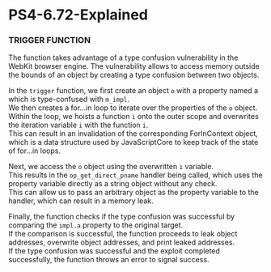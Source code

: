 # PS4-6.72-Explained
### TRIGGER FUNCTION
<p>
The function takes advantage of a type confusion vulnerability in the WebKit browser engine. The vulnerability allows to access memory outside the bounds of an object by creating a type confusion between two objects.<br>

In the ```trigger``` function, we first create an object ```o``` with a property named a which is type-confused with ```m_impl```. <br>
We then creates a for...in loop to iterate over the properties of the ```o``` object. <br>
Within the loop, we hoists a function ```i``` onto the outer scope and overwrites the iteration variable ```i``` with the function ```i```. <br>
This can result in an invalidation of the corresponding ForInContext object, which is a data structure used by JavaScriptCore to keep track of the state of for...in loops.

Next, we access the ```o``` object using the overwritten ```i``` variable. <br>
This results in the ```op_get_direct_pname``` handler being called, which uses the property variable directly as a string object without any check. <br>
This can allow us to pass an arbitrary object as the property variable to the handler, which can result in a memory leak.<br>

Finally, the function checks if the type confusion was successful by comparing the ```impl.a``` property to the original target.<br>
If the comparison is successful, the function proceeds to leak object addresses, overwrite object addresses, and print leaked addresses. <br>
If the type confusion was successful and the exploit completed successfully, the function throws an error to signal success.<br>
</p>
